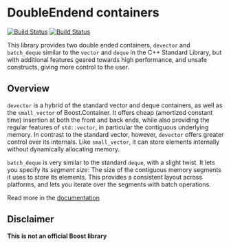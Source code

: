# DoubleEndend containers
[![Build Status](https://travis-ci.org/erenon/double_ended.svg?branch=master)](https://travis-ci.org/erenon/double_ended)
[![Build Status](https://ci.appveyor.com/api/projects/status/github/erenon/double_ended?svg=true&branch=master)](https://ci.appveyor.com/project/erenon/double-ended)

This library provides two double ended containers, `devector` and `batch_deque`
similar to the `vector` and `deque` in the C++ Standard Library,
but with additional features geared towards high performance, and unsafe constructs, giving more
control to the user.

## Overview

`devector` is a hybrid of the standard vector and deque containers, as well as the `small_vector` of Boost.Container.
It offers cheap (amortized constant time) insertion at both the front and back ends,
while also providing the regular features of `std::vector`, in particular the contiguous underlying memory.
In contrast to the standard vector, however, `devector` offers greater control over its internals.
Like `small_vector`, it can store elements internally without dynamically allocating memory.

`batch_deque` is very similar to the standard `deque`, with a slight twist. It lets you specify its _segment size_:
The size of the contiguous memory segments it uses to store its elements. This provides a consistent layout across platforms,
and lets you iterate over the segments with batch operations.

Read more in the [documentation][0]

## Disclaimer

**This is not an official Boost library**

[0]: http://erenon.hu/double_ended/
